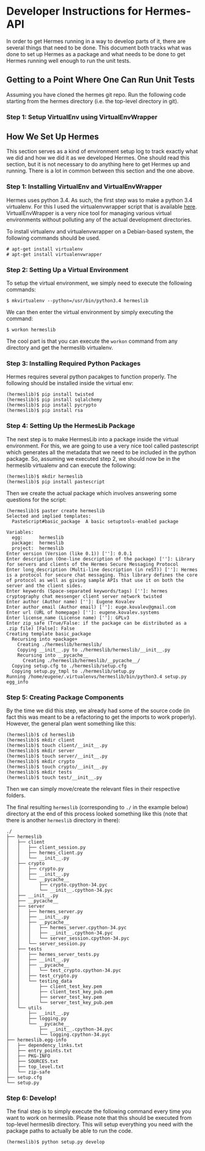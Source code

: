 # Developer Instructions for Hermes-API

In order to get Hermes running in a way to develop parts of it, there are several things that need to be done. This document both tracks what was done to set up Hermes as a package and what needs to be done to get Hermes running well enough to run the unit tests.

## Getting to a Point Where One Can Run Unit Tests

Assuming you have cloned the hermes git repo. Run the following code starting from the hermes directory (i.e. the top-level directory in git).

### Step 1: Setup VirtualEnv using VirtualEnvWrapper



## How We Set Up Hermes

This section serves as a kind of environment setup log to track exactly what we did and how we did it as we developed Hermes. One should read this section, but it is not necessary to do anything here to get Hermes up and running. There is a lot in common between this section and the one above.

### Step 1: Installing VirtualEnv and VirtualEnvWrapper

Hermes uses python 3.4. As such, the first step was to make a python 3.4 virtualenv. For this I used the virtualenvwrapper script that is available [here](https://virtualenvwrapper.readthedocs.org/en/latest/install.html). VirtualEnvWrapper is a very nice tool for managing various virtual environments without polluting any of the actual development directories.

To install virtualenv and virtualenvwrapper on a Debian-based system, the following commands should be used.

```
# apt-get install virtualenv
# apt-get install virtualenvwrapper
```

### Step 2: Setting Up a Virtual Environment

To setup the virtual environment, we simply need to execute the following commands:

```
$ mkvirtualenv --python=/usr/bin/python3.4 hermeslib
```

We can then enter the virtual environment by simply executing the command:

```
$ workon hermeslib
```

The cool part is that you can execute the `workon` command from any directory and get the hermeslib virtualenv.

### Step 3: Installing Required Python Packages

Hermes requires several python pacakges to function properly. The following should be installed inside the virtual env:

```
(hermeslib)$ pip install twisted
(hermeslib)$ pip install sqlalchemy
(hermeslib)$ pip install pycrypto
(hermeslib)$ pip install rsa
```

### Step 4: Setting Up the HermesLib Package

The next step is to make HermesLib into a package inside the virtual environment. For this, we are going to use a very nice tool called pastescript which generates all the metadata that we need to be included in the python package. So, assuming we executed step 2, we should now be in the hermeslib virtualenv and can execute the following:

```
(hermeslib)$ mkdir hermeslib
(hermeslib)$ pip install pastescript
```

Then we create the actual package which involves answering some questions for the script:

```
(hermeslib)$ paster create hermeslib
Selected and implied templates:
  PasteScript#basic_package  A basic setuptools-enabled package

Variables:
  egg:      hermeslib
  package:  hermeslib
  project:  hermeslib
Enter version (Version (like 0.1)) ['']: 0.0.1
Enter description (One-line description of the package) ['']: Library for servers and clients of the Hermes Secure Messaging Protocol
Enter long_description (Multi-line description (in reST)) ['']: Hermes is a protocol for secure chat messaging. This library defines the core of protocol as well as giving sample APIs that use it on both the server and the client sides.
Enter keywords (Space-separated keywords/tags) ['']: hermes cryptography chat messenger client server network twisted
Enter author (Author name) ['']: Eugene Kovalev
Enter author_email (Author email) ['']: euge.kovalev@gmail.com
Enter url (URL of homepage) ['']: eugene.kovalev.systems
Enter license_name (License name) ['']: GPLv3
Enter zip_safe (True/False: if the package can be distributed as a .zip file) [False]: False
Creating template basic_package
  Recursing into +package+
    Creating ./hermeslib/hermeslib/
    Copying __init__.py to ./hermeslib/hermeslib/__init__.py
    Recursing into __pycache__
      Creating ./hermeslib/hermeslib/__pycache__/
  Copying setup.cfg to ./hermeslib/setup.cfg
  Copying setup.py_tmpl to ./hermeslib/setup.py
Running /home/eugene/.virtualenvs/hermeslib/bin/python3.4 setup.py egg_info
```

### Step 5: Creating Package Components

By the time we did this step, we already had some of the source code (in fact this was meant to be a refactoring to get the imports to work properly). However, the general plan went something like this:

```
(hermeslib)$ cd hermeslib
(hermeslib)$ mkdir client
(hermeslib)$ touch client/__init__.py
(hermeslib)$ mkdir server
(hermeslib)$ touch server/__init__.py
(hermeslib)$ mkdir crypto
(hermeslib)$ touch crypto/__init__.py
(hermeslib)$ mkdir tests
(hermeslib)$ touch test/__init__.py
```

Then we can simply move/create the relevant files in their respective folders.

The final resulting `hermeslib` (corresponding to `./` in the example below) directory at the end of this process looked something like this (note that there is another `hermeslib` directory in there):
```
./
├── hermeslib
│   ├── client
│   │   ├── client_session.py
│   │   ├── hermes_client.py
│   │   └── __init__.py
│   ├── crypto
│   │   ├── crypto.py
│   │   ├── __init__.py
│   │   └── __pycache__
│   │       ├── crypto.cpython-34.pyc
│   │       └── __init__.cpython-34.pyc
│   ├── __init__.py
│   ├── __pycache__
│   ├── server
│   │   ├── hermes_server.py
│   │   ├── __init__.py
│   │   ├── __pycache__
│   │   │   ├── hermes_server.cpython-34.pyc
│   │   │   ├── __init__.cpython-34.pyc
│   │   │   └── server_session.cpython-34.pyc
│   │   └── server_session.py
│   ├── tests
│   │   ├── hermes_server_tests.py
│   │   ├── __init__.py
│   │   ├── __pycache__
│   │   │   └── test_crypto.cpython-34.pyc
│   │   ├── test_crypto.py
│   │   └── testing_data
│   │       ├── client_test_key.pem
│   │       ├── client_test_key_pub.pem
│   │       ├── server_test_key.pem
│   │       └── server_test_key_pub.pem
│   └── utils
│       ├── __init__.py
│       ├── logging.py
│       └── __pycache__
│           ├── __init__.cpython-34.pyc
│           └── logging.cpython-34.pyc
├── hermeslib.egg-info
│   ├── dependency_links.txt
│   ├── entry_points.txt
│   ├── PKG-INFO
│   ├── SOURCES.txt
│   ├── top_level.txt
│   └── zip-safe
├── setup.cfg
└── setup.py
```

### Step 6: Develop!

The final step is to simply execute the following command every time you want to work on hermeslib. Please note that this should be executed from top-level hermeslib directory. This will setup everything you need with the package paths to actually be able to run the code.

```
(hermeslib)$ python setup.py develop
```
